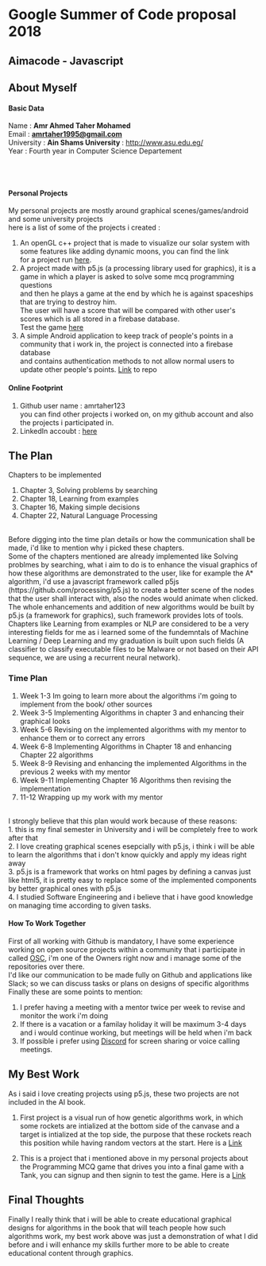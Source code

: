 # Google Summer of Code proposal 2018

## Aimacode - Javascript

## About Myself
#### Basic Data

Name : <b> Amr Ahmed Taher Mohamed </b> <br>
Email : <b> amrtaher1995@gmail.com </b> <br>
University : <b> Ain Shams University </b> : http://www.asu.edu.eg/ <br>
Year : Fourth year in Computer Science Departement <br>

<br><br>

#### Personal Projects
My personal projects are mostly around graphical scenes/games/android and some university projects <br>
here is a list of some of the projects i created :
1. An openGL c++ project that is made to visualize our solar system with some features like adding dynamic moons, you can find the link <br>
for a project run <a href="https://www.youtube.com/watch?v=cSYD7hUOuoc&t=2s">here</a>.
2. A project made with p5.js (a processing library used for graphics), it is a game in which a player is asked to solve some mcq programming questions <br> and then he plays a game at the end by which he is against spaceships that are trying to destroy him.<br>
The user will have a score that will be compared with other user's scores which is all stored in a firebase database. <br>
Test the game [here](https://github.com/Open-Source-Community/TanksAlgo)
3. A simple Android application to keep track of people's points in a community that i work in, the project is connected into a firebase database <br> and contains authentication methods to not allow normal users to update other people's points. [Link](https://github.com/Open-Source-Community/MohsensManager) to repo

#### Online Footprint
1. Github user name : amrtaher123
<br> you can find other projects i worked on, on my github account and also the projects i participated in.
2. LinkedIn accoubt : [here](https://www.linkedin.com/in/amr-taher-442228140/)

## The Plan
Chapters to be implemented <br>
1. Chapter 3, Solving problems by searching
2. Chapter 18, Learning from examples
3. Chapter 16, Making simple decisions
4. Chapter 22, Natural Language Processing
<br>
Before digging into the time plan details or how the communication shall be made, i'd like to mention why i picked these chapters.<br>
Some of the chapters mentioned are already implemented like Solving problmes by searching, what i aim to do is to enhance the visual 
graphics of how these algorithms are demonstrated to the user, like for example the A* algorithm, i'd use a javascript framework called 
   p5js (https://github.com/processing/p5.js) to create a better scene of the nodes that the user shall interact with, also the nodes would animate when clicked.<br>
The whole enhancements and addition of new algorithms would be built by p5.js (a framework for graphics), such framework provides lots of tools.<br>
Chapters like Learning from examples or NLP are considered to be a very interesting fields for me as i learned some of the fundemntals of Machine Learning / Deep Learning and my graduation is built upon such fields (A classifier to classify executable files to be Malware or not based on their API sequence, we are using a recurrent neural network).<br>
 
### Time Plan
1. Week 1-3 Im going to learn more about the algorithms i'm going to implement from the book/ other sources
2. Week 3-5 Implementing Algorithms in chapter 3 and enhancing their graphical looks
3. Week 5-6 Revising on the implemented algorithms with my mentor to enhance them or to correct any errors
4. Week 6-8 Implementing Algorithms in Chapter 18 and enhancing Chapter 22 algorithms
5. Week 8-9 Revising and enhancing the implemented Algorithms in the previous 2 weeks with my mentor
6. Week 9-11 Implementing  Chapter 16 Algorithms then revising the implementation 
7. 11-12 Wrapping up my work with my mentor

<br>
 I strongly believe that this plan would work because of these reasons:<br>
1. this is my final semester in University and i will be completely free to work after that <br>
2. I love creating graphical scenes esepcially with p5.js, i think i will be able to learn the algorithms that i don't know quickly and apply my ideas right away <br>
3. p5.js is a framework that works on html pages by defining a canvas just like html5, it is pretty easy to replace some of the implemented components by better graphical ones with p5.js <br>
4. I studied Software Engineering and i believe that i have good knowledge on managing time according to given tasks.<br>


#### How To Work Together 
First of all working with Github is mandatory, I have some experience working on open source projects within a community that i participate in called [OSC](https://github.com/Open-Source-Community), i'm one of the Owners right now and i manage some of the repositories over there. <br>
I'd like our communication to be made fully on Github and applications like Slack; so we can discuss tasks or plans on designs of specific algorithms <br>
Finally these are some points to mention:
1. I prefer having a meeting with a mentor twice per week to revise and monitor the work i'm doing
2. If there is a vacation or a familay holiday it will be maximum 3-4 days and i would continue  working, but meetings will be held when i'm back 
3. If possible i prefer using [Discord](https://discordapp.com/) for screen sharing or voice calling meetings.


## My Best Work
As i said i love creating projects using p5.js, 
these two projects are  not included in the AI book.

1. First project is a visual run of how genetic algorithms work, in which some rockets are intialized at the bottom side of the canvase
and a target is intialized at the top side, the purpose that these rockets reach this position while having random vectors at the start. Here is a [Link](https://github.com/amrtaher1234/Genetic-Algorithm-Fun-with-p5.js)

2. This is a project that i mentioned above in my personal projects about the Programming MCQ game that drives you into a final game with a Tank, you can signup and then signin to test the game. Here is a [Link](https://github.com/amrtaher1234/TanksAlgo)

## Final Thoughts
Finally I really think that i will be able to create educational graphical designs for algorithms in the book that will teach people how
such algorithms work, my best work above was just a demonstration of what I did before and i will enhance my skills further more to be able to create educational content through graphics.

